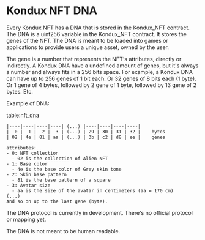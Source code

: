 # Kondux NFT DNA

Every Kondux NFT has a DNA that is stored in the Kondux_NFT contract.
The DNA is a uint256 variable in the Kondux_NFT contract.
It stores the genes of the NFT. The DNA is meant to be loaded into games or applications to provide users a unique asset, owned by the user.

The gene is a number that represents the NFT's attributes, directly or indirectly. A Kondux DNA have a undefined amount of genes, but it's always a number and always fits in a 256 bits space. For example, a Kondux DNA can have up to 256 genes of 1 bit each. Or 32 genes of 8 bits each (1 byte). Or 1 gene of 4 bytes, followed by 2 gene of 1 byte, followed by 13 gene of 2 bytes. Etc.

Example of DNA:

table:nft_dna

    |----|----|----|----| (...) |----|----|----|----|
    |  0 |  1 |  2 |  3 | (...) | 29 | 30 | 31 | 32 |    bytes
    | 02 | 4e | 81 | aa | (...) | 3b | c2 | d8 | ee |    genes

    attributes:
    - 0: NFT collection
      - 02 is the collection of Alien NFT
    - 1: Base color
      - 4e is the base color of Grey skin tone
    - 2: Skin base pattern
      - 81 is the base pattern of a square
    - 3: Avatar size
      - aa is the size of the avatar in centimeters (aa = 170 cm)
    (...)
    And so on up to the last gene (byte).


The DNA protocol is currently in development. There's no official protocol or mapping yet.

The DNA is not meant to be human readable.
